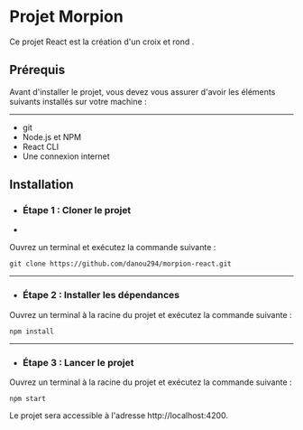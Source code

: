 # Projet Morpion

Ce projet React est la création d'un croix et rond .

## Prérequis
Avant d'installer le projet, vous devez vous assurer d'avoir les éléments suivants installés sur votre machine :
***

- git
- Node.js et NPM
- React CLI
- Une connexion internet

## Installation
- ### Étape 1 : Cloner le projet
-
Ouvrez un terminal et exécutez la commande suivante :

```
git clone https://github.com/danou294/morpion-react.git
```
***

- ### Étape 2 : Installer les dépendances
Ouvrez un terminal à la racine du projet et exécutez la commande suivante :

```
npm install
```

***

- ### Étape 3 : Lancer le projet
Ouvrez un terminal à la racine du projet et exécutez la commande suivante :

```
npm start
```

Le projet sera accessible à l'adresse http://localhost:4200.

